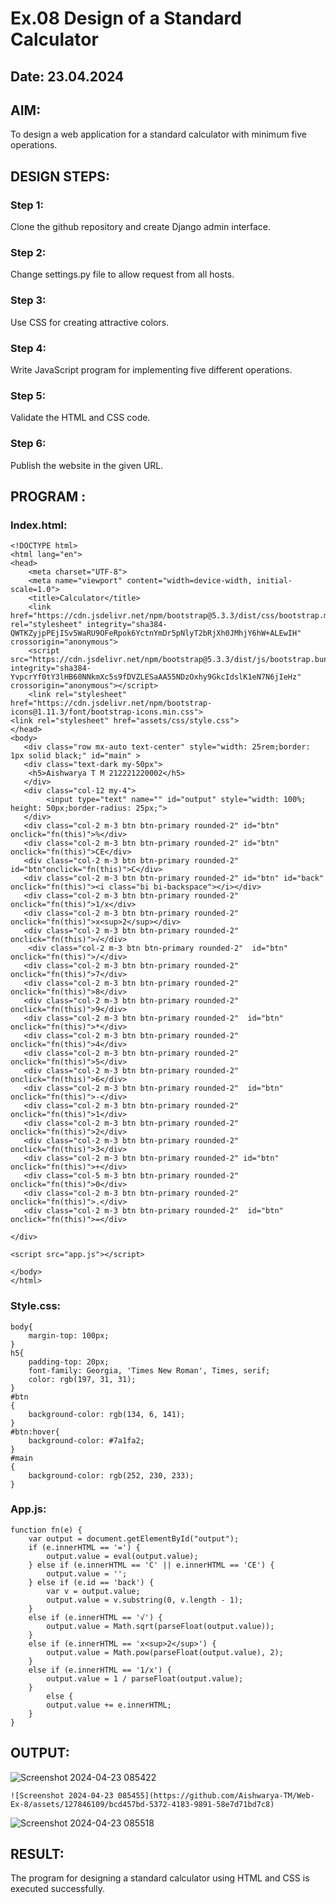 # Ex.08 Design of a Standard Calculator
## Date: 23.04.2024

## AIM:
To design a web application for a standard calculator with minimum five operations.

## DESIGN STEPS:

### Step 1:
Clone the github repository and create Django admin interface.

### Step 2:
Change settings.py file to allow request from all hosts.

### Step 3:
Use CSS for creating attractive colors.

### Step 4:
Write JavaScript program for implementing five different operations.

### Step 5:
Validate the HTML and CSS code.

### Step 6:
Publish the website in the given URL.

## PROGRAM :
### Index.html:
```
<!DOCTYPE html>
<html lang="en">
<head>
    <meta charset="UTF-8">
    <meta name="viewport" content="width=device-width, initial-scale=1.0">
    <title>Calculator</title>
    <link href="https://cdn.jsdelivr.net/npm/bootstrap@5.3.3/dist/css/bootstrap.min.css" rel="stylesheet" integrity="sha384-QWTKZyjpPEjISv5WaRU9OFeRpok6YctnYmDr5pNlyT2bRjXh0JMhjY6hW+ALEwIH" crossorigin="anonymous">
    <script src="https://cdn.jsdelivr.net/npm/bootstrap@5.3.3/dist/js/bootstrap.bundle.min.js" integrity="sha384-YvpcrYf0tY3lHB60NNkmXc5s9fDVZLESaAA55NDzOxhy9GkcIdslK1eN7N6jIeHz" crossorigin="anonymous"></script>
    <link rel="stylesheet" href="https://cdn.jsdelivr.net/npm/bootstrap-icons@1.11.3/font/bootstrap-icons.min.css">
<link rel="stylesheet" href="assets/css/style.css">
</head>
<body>
   <div class="row mx-auto text-center" style="width: 25rem;border: 1px solid black;" id="main" >
   <div class="text-dark my-50px">
    <h5>Aishwarya T M 212221220002</h5>
   </div>
   <div class="col-12 my-4">
        <input type="text" name="" id="output" style="width: 100%; height: 50px;border-radius: 25px;">
   </div>
   <div class="col-2 m-3 btn btn-primary rounded-2" id="btn" onclick="fn(this)">%</div>
   <div class="col-2 m-3 btn btn-primary rounded-2" id="btn" onclick="fn(this)">CE</div>
   <div class="col-2 m-3 btn btn-primary rounded-2" id="btn"onclick="fn(this)">C</div>
   <div class="col-2 m-3 btn btn-primary rounded-2" id="btn" id="back" onclick="fn(this)"><i class="bi bi-backspace"></i></div>
   <div class="col-2 m-3 btn btn-primary rounded-2" onclick="fn(this)">1/x</div>
   <div class="col-2 m-3 btn btn-primary rounded-2" onclick="fn(this)">x<sup>2</sup></div>
   <div class="col-2 m-3 btn btn-primary rounded-2" onclick="fn(this)">√</div>
    <div class="col-2 m-3 btn btn-primary rounded-2"  id="btn" onclick="fn(this)">/</div>
   <div class="col-2 m-3 btn btn-primary rounded-2" onclick="fn(this)">7</div>
   <div class="col-2 m-3 btn btn-primary rounded-2" onclick="fn(this)">8</div>
   <div class="col-2 m-3 btn btn-primary rounded-2" onclick="fn(this)">9</div>
   <div class="col-2 m-3 btn btn-primary rounded-2"  id="btn" onclick="fn(this)">*</div>
   <div class="col-2 m-3 btn btn-primary rounded-2" onclick="fn(this)">4</div>
   <div class="col-2 m-3 btn btn-primary rounded-2" onclick="fn(this)">5</div>
   <div class="col-2 m-3 btn btn-primary rounded-2" onclick="fn(this)">6</div>
   <div class="col-2 m-3 btn btn-primary rounded-2"  id="btn" onclick="fn(this)">-</div>
   <div class="col-2 m-3 btn btn-primary rounded-2" onclick="fn(this)">1</div>
   <div class="col-2 m-3 btn btn-primary rounded-2" onclick="fn(this)">2</div>
   <div class="col-2 m-3 btn btn-primary rounded-2" onclick="fn(this)">3</div>
   <div class="col-2 m-3 btn btn-primary rounded-2" id="btn" onclick="fn(this)">+</div>
   <div class="col-5 m-3 btn btn-primary rounded-2" onclick="fn(this)">0</div>
   <div class="col-2 m-3 btn btn-primary rounded-2"   onclick="fn(this)">.</div>
   <div class="col-2 m-3 btn btn-primary rounded-2"  id="btn" onclick="fn(this)">=</div>
   
</div>

<script src="app.js"></script>

</body>
</html>
```

### Style.css:
```
body{
    margin-top: 100px;
}
h5{
    padding-top: 20px;
    font-family: Georgia, 'Times New Roman', Times, serif;
    color: rgb(197, 31, 31);
}
#btn
{
    background-color: rgb(134, 6, 141);
}
#btn:hover{
    background-color: #7a1fa2;
}
#main
{
    background-color: rgb(252, 230, 233);
}
```

### App.js:
```
function fn(e) {
    var output = document.getElementById("output");
    if (e.innerHTML == '=') {
        output.value = eval(output.value);
    } else if (e.innerHTML == 'C' || e.innerHTML == 'CE') {
        output.value = '';
    } else if (e.id == 'back') {
        var v = output.value;
        output.value = v.substring(0, v.length - 1);
    } 
    else if (e.innerHTML == '√') { 
        output.value = Math.sqrt(parseFloat(output.value));
    } 
    else if (e.innerHTML == 'x<sup>2</sup>') { 
        output.value = Math.pow(parseFloat(output.value), 2); 
    }
    else if (e.innerHTML == '1/x') { 
        output.value = 1 / parseFloat(output.value);
    }
        else {
        output.value += e.innerHTML;
    }
}
```

## OUTPUT:
 ![Screenshot 2024-04-23 085422](https://github.com/Aishwarya-TM/Web-Ex-8/assets/127846109/0b43c7c2-1611-4488-ac3b-a400b4bce071)

    ![Screenshot 2024-04-23 085455](https://github.com/Aishwarya-TM/Web-Ex-8/assets/127846109/bcd457bd-5372-4183-9891-58e7d71bd7c8)

 ![Screenshot 2024-04-23 085518](https://github.com/Aishwarya-TM/Web-Ex-8/assets/127846109/aa61a990-2637-410a-8956-19a6399e82fb)


## RESULT:
The program for designing a standard calculator using HTML and CSS is executed successfully.
